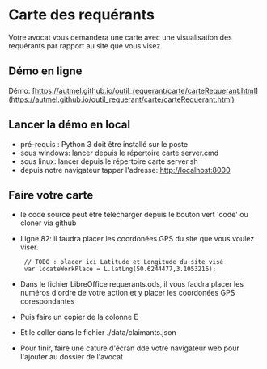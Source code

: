# Carte des requérants

  Votre avocat vous demandera une carte avec une visualisation des requérants par rapport au site que vous visez.
  
## Démo en ligne

 Démo: [https://autmel.github.io/outil_requerant/carte/carteRequerant.html](https://autmel.github.io/outil_requerant/carte/carteRequerant.html)
   
   
## Lancer la démo en local

  - pré-requis : Python 3 doit être installé sur le poste
  - sous windows: lancer depuis le répertoire carte server.cmd
  - sous linux: lancer depuis le répertoire carte server.sh
  - depuis notre navigateur tapper l'adresse: [http://localhost:8000](http://localhost:8000/carteRequerant.html)

## Faire votre carte

 - le code source peut être télécharger depuis le bouton vert 'code' ou cloner via github
 - Ligne 82: il faudra placer les coordonées GPS du site que vous voulez viser.
 
        // TODO : placer ici Latitude et Longitude du site visé
        var locateWorkPlace = L.latLng(50.6244477,3.1053216);

 - Dans le fichier LibreOffice requerants.ods, il vous faudra placer les numéros d'ordre de votre action et y placer les coordonées GPS corespondantes
 - Puis faire un copier de la colonne E 
 - Et le coller dans le fichier ./data/claimants.json
 - Pour finir, faire une cature d'écran dde votre navigateur web pour l'ajouter au dossier de l'avocat
 